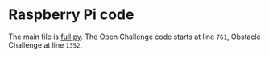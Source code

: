 # Raspberry Pi code
The main file is [full.py](/src/RaspberryPi/full.py). The Open Challenge code starts at line `761`, Obstacle Challenge at line `1352`. 